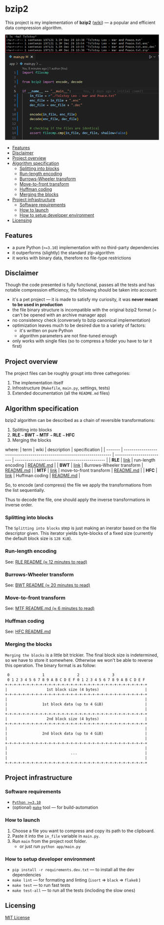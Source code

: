 <h1>bzip2</h1>

This project is my implementation of **bzip2** 
([wiki](https://en.wikipedia.org/wiki/Bzip2)) — a popular and efficient 
data compression algorithm.

![preview](./preview.png)


- [Features](#features)
- [Disclaimer](#disclaimer)
- [Project overview](#project-overview)
- [Algorithm specification](#algorithm-specification)
  - [Splitting into blocks](#splitting-into-blocks)
  - [Run-length encoding](#run-length-encoding)
  - [Burrows-Wheeler transform](#burrows-wheeler-transform)
  - [Move-to-front transform](#move-to-front-transform)
  - [Huffman coding](#huffman-coding)
  - [Merging the blocks](#merging-the-blocks)
- [Project infrastructure](#project-infrastructure)
  - [Software requirements](#software-requirements)
  - [How to launch](#how-to-launch)
  - [How to setup developer environment](#how-to-setup-developer-environment)
- [Licensing](#licensing)

## Features
 - a pure Python (`>=3.10`) implementation with no third-party dependencies
 - it outperforms (slightly) the standard zip-algorithm
 - it works with binary data, therefore no file-type restrictions



## Disclaimer
Though the code presented is fully functional, passes all the tests and has 
notable compression efficiency, the following should be taken into account:
- it's a pet project — it is made to satisfy my curiosity, it was **never meant to be used in production**
- the file binary structure is incompatible with the original bzip2 format 
(= can't be opened with an archive manager app)
- no consistency check (conversely to bzip canonical implementation)
- optimization leaves much to be desired due to a variety of factors:
  - it's written on pure Python
  - algorithm parameters are not fine-tuned enough
- only works with single files (so to compress a folder you have to tar it first)

## Project overview

The project files can be roughly groupt into three cathegories:
1. The implementation itself
2. Infrostructure (`Makefile`, `main.py`, settings, tests)
3. Extended documentation (all the `README.md` files)

## Algorithm specification

bzip2 algorithm can be described as a chain of reversible transformations:

1. Splitting into blocks
2. **RLE** `→` **BWT** `→` **MTF** `→` **RLE** `→` **HFC** 
3. Merging the blocks

where:
| term    | wiki                                                                    | description               | specification                                  |
| ------- | ----------------------------------------------------------------------- | ------------------------- | ---------------------------------------------- |
| **RLE** | [link](https://en.wikipedia.org/wiki/Run-length_encoding)               | run-length encoding       | [README.md](app/transformations/rle/README.md) |
| **BWT** | [link](https://en.wikipedia.org/wiki/Burrows%E2%80%93Wheeler_transform) | Burrows-Wheeler transform | [README.md](app/transformations/bwt/README.md) |
| **MTF** | [link](https://en.wikipedia.org/wiki/Move-to-front_transform)           | move-to-front transform   | [README.md](app/transformations/mtf/README.md) |
| **HFC** | [link](https://en.wikipedia.org/wiki/Huffman_coding)                    | Huffman coding            | [README.md](app/transformations/hfc/README.md) |

So, to encode (and compress) the file we apply the transformations from the list sequentially.

Thus to decode the file, one should apply the inverse transformations in inverse order.


### Splitting into blocks

The `Splitting into blocks` step is just making an inerator based on the file descriptor given. 
This iterator yields byte-blocks of a fixed size (currently the default block size is `128 KiB`).

### Run-length encoding
See: [RLE README (≈ 12 minutes to read)](app/transformations/rle/README.md)

### Burrows-Wheeler transform
See: [BWT README  (≈ 20 minutes to read)](app/transformations/bwt/README.md)

### Move-to-front transform 
See: [MTF README.md (≈ 6 minutes to read)](app/transformations/mtf/README.md)

### Huffman coding
See: [HFC README.md](app/transformations/hfc/README.md)

### Merging the blocks

`Merging the blocks` is a little bit trickier. The final block size is indetermined, 
so we have to store it somewhere. Otherwise we won't be able to reverse this operation.
The binary format is as follow:

```
 0               1               2               3
 0 1 2 3 4 5 6 7 8 9 A B C D E F 0 1 2 3 4 5 6 7 8 9 A B C D E F
+-+-+-+-+-+-+-+-+-+-+-+-+-+-+-+-+-+-+-+-+-+-+-+-+-+-+-+-+-+-+-+-+
|                  1st block size (4 bytes)                     |
+-+-+-+-+-+-+-+-+-+-+-+-+-+-+-+-+-+-+-+-+-+-+-+-+-+-+-+-+-+-+-+-+
|                                                               |
|                1st block data (up to 4 GiB)                   |
|                                                               |
+-+-+-+-+-+-+-+-+-+-+-+-+-+-+-+-+-+-+-+-+-+-+-+-+-+-+-+-+-+-+-+-+
|                  2nd block size (4 bytes)                     |
+-+-+-+-+-+-+-+-+-+-+-+-+-+-+-+-+-+-+-+-+-+-+-+-+-+-+-+-+-+-+-+-+
|                                                               |
|                2nd block data (up to 4 GiB)                   |
|                                                               |
+-+-+-+-+-+-+-+-+-+-+-+-+-+-+-+-+-+-+-+-+-+-+-+-+-+-+-+-+-+-+-+-+
|                                                               |
|                             ...                               |
|                                                               |
+-+-+-+-+-+-+-+-+-+-+-+-+-+-+-+-+-+-+-+-+-+-+-+-+-+-+-+-+-+-+-+-+
```

## Project infrastructure

### Software requirements

- [`Python >=3.10`](https://www.python.org/downloads/)
- (optional) [`make`](https://en.wikipedia.org/wiki/Make_(software)) tool — for build-automation

### How to launch

1. Choose a file you want to compress and copy its path to the clipboard. 
2. Paste it into the `in_file` variable in `main.py`.
3. Run `main` from the project root folder.
   - or just run `python app/main.py`

### How to setup developer environment

- `pip install -r requirements.dev.txt` — to install all the dev dependencies
- `make lint` — for formating and linting (`isort` => `black` => `flake8` )
- `make test` — to run fast tests
- `make test-all` — to run all the tests (incloding the slow ones)


## Licensing
[MIT License](./LICENSE)